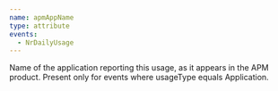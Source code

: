 ```yaml
---
name: apmAppName
type: attribute
events:
  - NrDailyUsage
---
```


Name of the application reporting this usage, as it appears in the APM product. Present only for events where usageType equals Application.